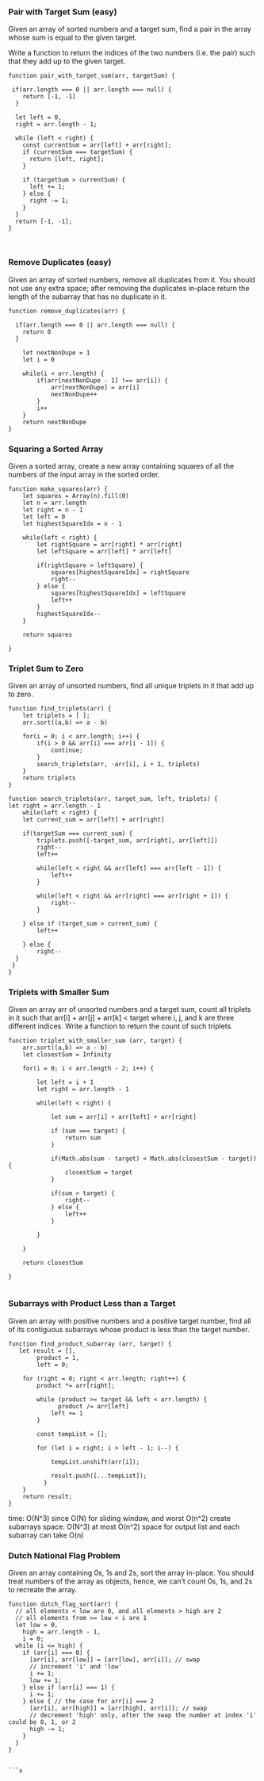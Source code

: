 ### Pair with Target Sum (easy)
Given an array of sorted numbers and a target sum, find a pair in the array whose sum is equal to the given target.

Write a function to return the indices of the two numbers (i.e. the pair) such that they add up to the given target.

```
function pair_with_target_sum(arr, targetSum) {

 if(arr.length === 0 || arr.length === null) {
    return [-1, -1]
  }
  
  let left = 0,
  right = arr.length - 1;
  
  while (left < right) {
    const currentSum = arr[left] + arr[right];
    if (currentSum === targetSum) {
      return [left, right];
    }

    if (targetSum > currentSum) {
      left += 1; 
    } else {
      right -= 1; 
    }
  }
  return [-1, -1];
}



```
### Remove Duplicates (easy)

Given an array of sorted numbers, remove all duplicates from it. You should not use any extra space; after removing the duplicates in-place return the length of the subarray that has no duplicate in it.

```
function remove_duplicates(arr) {

  if(arr.length === 0 || arr.length === null) {
    return 0
  }
  
	let nextNonDupe = 1
	let i = 0
	
	while(i < arr.length) {
		if(arr[nextNonDupe - 1] !== arr[i]) {
			arr[nextNonDupe] = arr[i]
			nextNonDupe++
		}
		i++
	}
	return nextNonDupe
}

```
### Squaring a Sorted Array 
Given a sorted array, create a new array containing squares of all the numbers of the input array in the sorted order.

``` 
function make_squares(arr) {
	let squares = Array(n).fill(0)
	let n = arr.length
	let right = n - 1
	let left = 0
	let highestSquareIdx = n - 1
	
	while(left < right) {
		let rightSquare = arr[right] * arr[right]
		let leftSquare = arr[left] * arr[left]
		
		if(rightSquare > leftSquare) {
			squares[highestSquareIdx] = rightSquare
			right--
		} else {
			squares[highestSquareIdx] = leftSquare
			left++
		}
		highestSquareIdx--
	}
	
	return squares

}
```
### Triplet Sum to Zero 

Given an array of unsorted numbers, find all unique triplets in it that add up to zero.

```
function find_triplets(arr) {
	let triplets = [ ];
	arr.sort((a,b) => a - b)
	
	for(i = 0; i < arr.length; i++) {
		if(i > 0 && arr[i] === arr[i - 1]) {
			continue;
		}
		search_triplets(arr, -arr[i], i + 1, triplets)
	}
	return triplets
}

function search_triplets(arr, target_sum, left, triplets) {
let right = arr.length - 1
	while(left < right) {
	let current_sum = arr[left] + arr[right]
	
	if(targetSum === current_sum) {
		triplets.push([-target_sum, arr[right], arr[left]])
		right--
		left++
		
		while(left < right && arr[left] === arr[left - 1]) {
			left++
		}
		
		while(left < right && arr[right] === arr[right + 1]) {
			right--
		}
	
	} else if (target_sum > current_sum) {
		left++
	
	} else {
		right--
  }
 }
}
```
### Triplets with Smaller Sum

Given an array arr of unsorted numbers and a target sum, count all triplets in it such that arr[i] + arr[j] + arr[k] < target where i, j, and k are three different indices. Write a function to return the count of such triplets.

``` 
function triplet_with_smaller_sum (arr, target) {
	arr.sort((a,b) => a - b)
	let closestSum = Infinity
	
	for(i = 0; i < arr.length - 2; i++) {
	
		let left = i + 1
		let right = arr.length - 1
		
		while(left < right) {
		
			let sum = arr[i] + arr[left] + arr[right]
			
			if (sum === target) {
				return sum
			}
			
			if(Math.abs(sum - target) < Math.abs(closestSum - target)) {
				closestSum = target
			}
			
			if(sum > target) {
				right--
			} else {
				left++
			}
		
		}
	
	}

	return closestSum

}


```
### Subarrays with Product Less than a Target 

Given an array with positive numbers and a positive target number, find all of its contiguous subarrays whose product is less than the target number.

```
function find_product_subarray (arr, target) {
   let result = [],
        product = 1,
        left = 0;
    
    for (right = 0; right < arr.length; right++) {
        product *= arr[right];
        
        while (product >= target && left < arr.length) {             
        	  product /= arr[left] 
            left += 1 
        }

        const tempList = [];  

        for (let i = right; i > left - 1; i--) {

            tempList.unshift(arr[i]);  

            result.push([...tempList]);  
          }
    }
    return result;
}

```
time: O(N^3) since O(N) for sliding window, and worst O(n^2) create subarrays
space: O(N^3) at most O(n^2) space for output list and each subarray can take O(n)

### Dutch National Flag Problem

Given an array containing 0s, 1s and 2s, sort the array in-place. You should treat numbers of the array as objects, hence, we can’t count 0s, 1s, and 2s to recreate the array.

```
function dutch_flag_sort(arr) {
  // all elements < low are 0, and all elements > high are 2
  // all elements from >= low < i are 1
  let low = 0,
    high = arr.length - 1,
    i = 0;
  while (i <= high) {
    if (arr[i] === 0) {
      [arr[i], arr[low]] = [arr[low], arr[i]]; // swap
      // increment 'i' and 'low'
      i += 1;
      low += 1;
    } else if (arr[i] === 1) {
      i += 1;
    } else { // the case for arr[i] === 2
      [arr[i], arr[high]] = [arr[high], arr[i]]; // swap
      // decrement 'high' only, after the swap the number at index 'i' could be 0, 1, or 2
      high -= 1;
    }
  }
}


```x